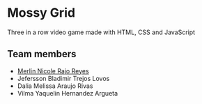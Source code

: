 # Mossy Grid
Three in a row video game made with HTML, CSS and JavaScript

## Team members

- [Merlin Nicole Rajo Reyes](#)
- Jefersson Bladimir Trejos Lovos
- Dalia Melissa Araujo Rivas
- Vilma Yaquelin Hernandez Argueta
